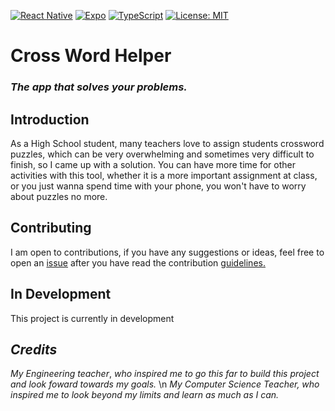 [![React Native](https://img.shields.io/badge/react_native-%2320232a.svg?style=for-the-badge&logo=react&logoColor=%2361DAFB)](https://reactnative.dev/)
[![Expo](https://img.shields.io/badge/expo-1C1E24?style=for-the-badge&logo=expo&logoColor=#D04A37)](https://expo.dev/)
[![TypeScript](https://img.shields.io/badge/typescript-%23007ACC.svg?style=for-the-badge&logo=typescript&logoColor=white)](https://www.typescriptlang.org/)
[![License: MIT](https://img.shields.io/badge/License-MIT-red.svg?style=for-the-badge)](https://opensource.org/licenses/MIT)


# Cross Word Helper
###  *The app that **solves** your problems.* 
## Introduction 
As a High School student, many teachers love to assign students crossword puzzles, which can be very overwhelming and sometimes very difficult to finish, so I came up with a solution. You can have more time for other activities with this tool, whether it is a more important assignment at class, or you just wanna spend time with your phone, you won't have to worry about puzzles no more.
## Contributing
I am open to contributions, if you have any suggestions or ideas, feel free to open an [issue](https://github.com/Yurem1/Cross-Word-Helper/issues) after you have read the contribution [guidelines.](https://github.com/Yurem1/Cross-Word-Helper/blob/main/CODE_OF_CONDUCT.md)
## In Development 
This project is currently in development
## *Credits*
*My Engineering teacher*, *who inspired me to go this far to build this project and look foward towards my goals.* \n 
*My Computer Science Teacher, who inspired me to look beyond my limits and learn as much as I can.*
